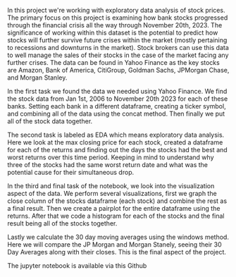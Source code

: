 In this project we're working with exploratory data analysis of stock prices. The primary focus on this project is examining how bank stocks progressed
through the financial crisis all the way through November 20th, 2023. The significance of working within this dataset is the potential to predict how stocks
will further survive future crises within the market (mostly pertaining to recessions and downturns in the market). Stock brokers can use this data
to well manage the sales of their stocks in the case of the market facing any further crises.
The data can be found in Yahoo Finance as the key stocks are Amazon, Bank of America, CitiGroup, Goldman Sachs, JPMorgan Chase, and Morgan Stanley.

In the first task we found the data we needed using Yahoo Finance.
We find the stock data from Jan 1st, 2006 to November 20th 2023 for each of these banks.
Setting each bank in a different dataframe, creating a ticker symbol, and combining all of the data using the concat method.
Then finally we put all of the stock data together.

The second task is labeled as EDA which means exploratory data analysis.
Here we look at the max closing price for each stock, created a dataframe for
each of the returns and finding out the days the stocks had the best and worst returns over this time period.
Keeping in mind to understand why three of the stocks had the same worst return date and what was the potential cause for their simultaneous drop. 

In the third and final task of the notebook, we look into the visualization aspect of the data.
We perform several visualizations, first we graph the close column of the stocks dataframe (each stock) and combine the rest as a final result.
Then we create a pairplot for the entire dataframe using the returns. After that we code a histogram for each of the stocks and the final result being
all of the stocks together.

Lastly we calculate the 30 day moving averages using the windows method. Here we will compare the JP Morgan and Morgan Stanely, seeing their 30 Day 
Averages along with their closes. This is the final aspect of the project.

The jupyter notebook is available via this Github
